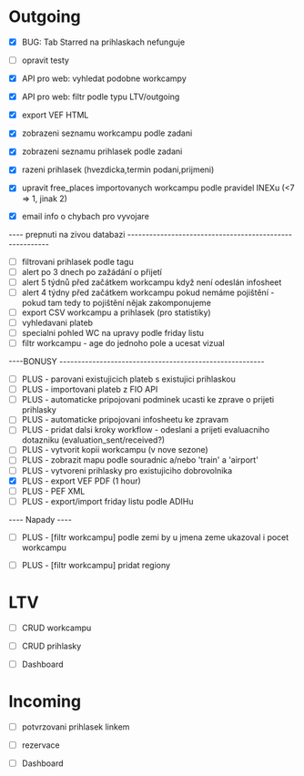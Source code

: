 # Outgoing
 - [x] BUG: Tab Starred na prihlaskach nefunguje
 - [ ] opravit testy

 - [x] API pro web: vyhledat podobne workcampy
 - [x] API pro web: filtr podle typu LTV/outgoing
 - [x] export VEF HTML
 - [x] zobrazeni seznamu workcampu podle zadani
 - [x] zobrazeni seznamu prihlasek podle zadani 
 - [x] razeni prihlasek (hvezdicka,termin podani,prijmeni)
 - [x] upravit free_places importovanych workcampu podle pravidel INEXu (<7 => 1, jinak 2)
 - [x] email info o chybach pro vyvojare

---- prepnuti na zivou databazi --------------------------------------------------------

 - [ ] filtrovani prihlasek podle tagu
 - [ ] alert po 3 dnech po zažádání o přijetí
 - [ ] alert 5 týdnů před začátkem workcampu když není odeslán infosheet
 - [ ] alert 4 týdny před začátkem workcampu pokud nemáme pojištění - pokud tam tedy to pojištění nějak zakomponujeme
 - [ ] export CSV workcampu a prihlasek (pro statistiky)
 - [ ] vyhledavani plateb
 - [ ] specialni pohled WC na upravy podle friday listu
 - [ ] filtr workcampu - age do jednoho pole a ucesat vizual

----BONUSY --------------------------------------------------------

 - [ ] PLUS - parovani existujicich plateb s existujici prihlaskou
 - [ ] PLUS - importovani plateb z FIO API
 - [ ] PLUS - automaticke pripojovani podminek ucasti ke zprave o prijeti prihlasky
 - [ ] PLUS - automaticke pripojovani infosheetu ke zpravam
 - [ ] PLUS - pridat dalsi kroky workflow - odeslani a prijeti evaluacniho dotazniku (evaluation_sent/received?)
 - [ ] PLUS - vytvorit kopii workcampu (v nove sezone)
 - [ ] PLUS - zobrazit mapu podle souradnic a/nebo 'train' a 'airport'
 - [ ] PLUS - vytvoreni prihlasky pro existujiciho dobrovolnika
 - [x] PLUS - export VEF PDF (1 hour)
 - [ ] PLUS - PEF XML
 - [ ] PLUS - export/import friday listu podle ADIHu

---- Napady ----

 - [ ] PLUS - [filtr workcampu] podle zemi by u jmena zeme ukazoval i pocet workcampu
 - [ ] PLUS - [filtr workcampu] pridat regiony


 

# LTV
 - [ ] CRUD workcampu
 - [ ] CRUD prihlasky 
 - [ ] Dashboard


# Incoming

 - [ ] potvrzovani prihlasek linkem
 - [ ] rezervace
 - [ ] Dashboard



